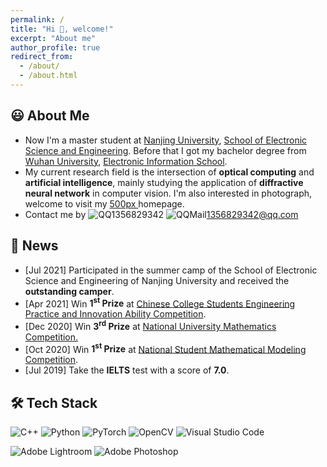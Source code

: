 ```yaml
---
permalink: /
title: "Hi 👋, welcome!"
excerpt: "About me"
author_profile: true
redirect_from: 
  - /about/
  - /about.html
---
```


## 😃 About Me

- Now I'm a master student at [Nanjing University](https://www.nju.edu.cn/),  [School of Electronic Science and Engineering](https://ese.nju.edu.cn/main.htm). Before that I got my bachelor degree from [Wuhan University](https://www.whu.edu.cn/), [Electronic Information School](http://eis.whu.edu.cn/index.shtml).
- My current research field is the intersection of **optical computing** and **artificial intelligence**, mainly studying the application of **diffractive neural network** in computer vision. I'm also interested in photograph, welcome to visit my [500px ](https://500px.com.cn/lzz666) homepage.
- Contact me by
![QQ](https://img.shields.io/badge/-QQ-000000?style=flat&logo=tencentqq)1356829342
![QQMail](https://img.shields.io/badge/-QQMail-000000?style=flat&logo=Gmail)1356829342@qq.com


## 📰 News
- [Jul  2021] Participated in the summer camp of the School of Electronic Science and Engineering of Nanjing University and received the **outstanding camper**.
- [Apr 2021] Win **1<sup>st</sup> Prize** at [Chinese College Students Engineering Practice and Innovation Ability Competition](http://www.gcxl.edu.cn/new/index.html).
- [Dec 2020] Win **3<sup>rd</sup> Prize** at  [National University Mathematics Competition.](http://www.cmathc.cn/)
- [Oct 2020] Win **1<sup>st</sup> Prize** at  [National Student Mathematical Modeling Competition](http://www.mcm.edu.cn/).
- [Jul 2019] Take the **IELTS** test with a score of **7.0**.



## 🛠 Tech Stack
![C++](https://img.shields.io/badge/-C++-000000?style=flat&logo=cplusplus)
![Python](https://img.shields.io/badge/-Python-000000?style=flat&logo=python)
![PyTorch](https://img.shields.io/badge/-PyTorch-000000?style=flat&logo=pytorch)
![OpenCV](https://img.shields.io/badge/-opencv-000000?style=flat&logo=opencv)
![Visual Studio Code](https://img.shields.io/badge/-Visual_Studio_Code-000000?style=flat&logo=visualstudiocode)

![Adobe Lightroom](https://img.shields.io/badge/-Adobe_Lightroom-000000?style=flat&logo=adobelightroom)
![Adobe Photoshop](https://img.shields.io/badge/-Adobe_Photoshop-000000?style=flat&logo=adobephotoshop)
